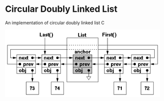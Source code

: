 # Circular Doubly Linked List
An implementation of circular doubly linked list C

![List](list.gif)
